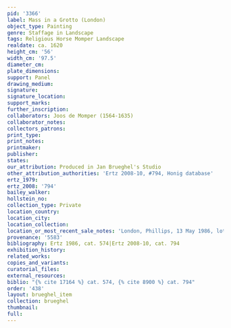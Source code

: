 ```yaml
---
pid: '3366'
label: Mass in a Grotto (London)
object_type: Painting
genre: Staffage in Landscape
tags: Religious Horse Momper Landscape
realdate: ca. 1620
height_cm: '56'
width_cm: '97.5'
diameter_cm: 
plate_dimensions: 
support: Panel
drawing_medium: 
signature: 
signature_location: 
support_marks: 
further_inscription: 
collaborators: Joos de Momper (1564-1635)
collaborator_notes: 
collectors_patrons: 
print_type: 
print_notes: 
printmaker: 
publisher: 
states: 
our_attribution: Produced in Jan Brueghel's Studio
other_attribution_authorities: 'Ertz 2008-10, #794, Honig database'
ertz_1979: 
ertz_2008: '794'
bailey_walker: 
hollstein_no: 
collection_type: Private
location_country: 
location_city: 
location_collection: 
location_or_most_recent_sale_notes: 'London, Phillips, 13 May 1986, lot #47'
provenance: '5583'
bibliography: Ertz 1986, cat. 574|Ertz 2008-10, cat. 794
exhibition_history: 
related_works: 
copies_and_variants: 
curatorial_files: 
external_resources: 
biblio: "{% cite 17164 %} cat. 574, {% cite 8900 %} cat. 794"
order: '438'
layout: brueghel_item
collection: brueghel
thumbnail: 
full: 
---
```

